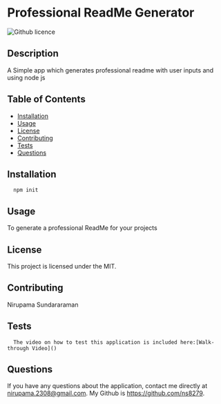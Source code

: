 
  # Professional ReadMe Generator
  ![Github licence](http://img.shields.io/badge/license-MIT-blue.svg)
  
  ## Description
  A Simple app which generates professional readme with user inputs and using node js

  ## Table of Contents
  * [Installation](#installation)
  * [Usage](#usage)
  * [License](#license)
  * [Contributing](#contributing)
  * [Tests](#tests)
  * [Questions](#questions)
  
  ## Installation 
      npm init 

  ## Usage
  To generate a professional ReadMe for your projects
   
  ## License
  This project is licensed under the MIT.

  ## Contributing
  Nirupama Sundararaman

  ## Tests
      The video on how to test this application is included here:[Walk-through Video]()
  
  ## Questions
  If you have any questions about the application, contact me directly at nirupama.2308@gmail.com. My Github is https://github.com/ns8279.
